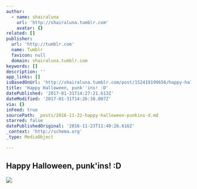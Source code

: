 ```yaml
---
author:
  - name: shairaluna
    url: 'http://shairaluna.tumblr.com'
    avatar: {}
related: []
publisher:
  url: 'http://tumblr.com'
  name: Tumblr
  favicon: null
  domain: shairaluna.tumblr.com
keywords: []
description: ''
app_links: []
isBasedOnUrl: 'http://shairaluna.tumblr.com/post/152419199656/happy-halloween-punkins-d'
title: 'Happy Halloween, punk''ins! :D'
datePublished: '2017-01-31T14:27:21.613Z'
dateModified: '2017-01-31T14:26:38.007Z'
via: {}
inFeed: true
sourcePath: _posts/2016-11-22-happy-halloween-punkins-d.md
starred: false
datePublishedOriginal: '2016-11-23T11:40:26.616Z'
_context: 'http://schema.org'
_type: MediaObject

---
```

<article style=""><h1>Happy Halloween, punk'ins! :D</h1><img src="http://66.media.tumblr.com/47b59cfe0403f237d53b79f09d1082e7/tumblr_ofr6nrprvr1qaohmyo1_500.gif" /></article>